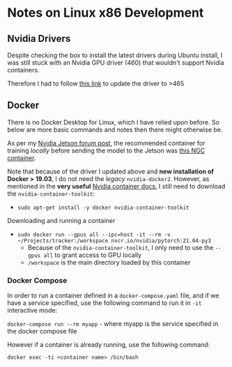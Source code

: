 # Notes on Linux x86 Development

## Nvidia Drivers

Despite checking the box to install the latest drivers during Ubuntu install, I was still stuck with an Nvidia GPU driver (460) that wouldn't support Nvidia containers.

Therefore I had to follow [this link](https://developer.nvidia.com/cuda-downloads?target_os=Linux) to update the driver to >465

## Docker

There is no Docker Desktop for Linux, which I have relied upon before. So below are more basic commands and notes then there might otherwise be.

As per my [Nvidia Jetson forum post](https://forums.developer.nvidia.com/t/jetson-model-training-on-wsl2-docker-container-issues-and-approach/177875/3), the recommended container for training *locally* before sending the model to the Jetson was [this NGC container](https://ngc.nvidia.com/catalog/containers/nvidia:pytorch).

Note that because of the driver I updated above and **new installation of Docker > 19.03**, I do not need the *legacy* `nvidia-docker2`. However, as mentioned in the **very useful** [Nvidia container docs](https://docs.nvidia.com/deeplearning/frameworks/user-guide/index.html#runcont), I still need to download the `nvidia-container-toolkit`:

* `sudo apt-get install -y docker nvidia-container-toolkit`

Downloading and running a container
* `sudo docker run --gpus all --ipc=host -it --rm -v ~/Projects/tracker:/workspace nvcr.io/nvidia/pytorch:21.04-py3`
  * Because of the `nvidia-container-toolkit`, I only need to use the `--gpus all` to grant access to GPU locally
  * `/workspace` is the main directory loaded by this container
### Docker Compose

In order to run a container defined in a `docker-compose.yaml` file, and if we have a service specified, use the following command to run it in `-it` interactive mode:

`docker-compose run --rm myapp` - where myapp is the service specified in the docker compose file

However if a container is already running, use the following command:

`docker exec -ti <container name> /bin/bash`

